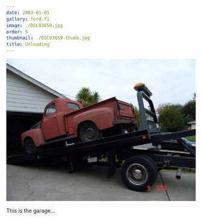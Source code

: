 ```yaml
---
date: 2003-01-01
gallery: ford-f1
image: ./DSC03659.jpg
order: 5
thumbnail: ./DSC03659-thumb.jpg
title: Unloading
---
```


![Unloading](./DSC03659.jpg)

This is the garage...